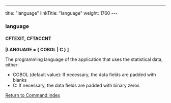 ---
title: "language"
linkTitle: "language"
weight: 1760
---<span id="language"></span>

### language

#### CFTEXIT, CFTACCNT

****[LANGUAGE = { COBOL
&#124; C } ]****

The programming language of the application that uses the statistical
data, either:

* COBOL
    (default value): If necessary, the data fields are padded with blanks
* C:
    If necessary, the data fields are padded with binary zeros

[Return to Command index](../../)
